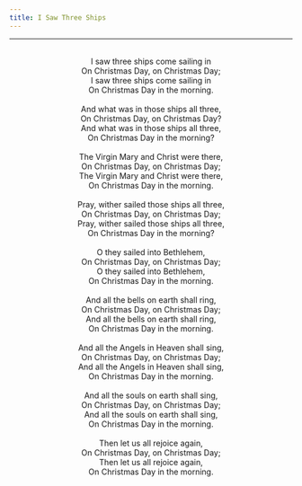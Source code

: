 ```yaml
---
title: I Saw Three Ships
---
```


---
<center>
<br/>
I saw three ships come sailing in<br/>
On Christmas Day, on Christmas Day;<br/>
I saw three ships come sailing in<br/>
On Christmas Day in the morning.<br/>
<br/>
And what was in those ships all three,<br/>
On Christmas Day, on Christmas Day?<br/>
And what was in those ships all three,<br/>
On Christmas Day in the morning?<br/>
<br/>
The Virgin Mary and Christ were there,<br/>
On Christmas Day, on Christmas Day;<br/>
The Virgin Mary and Christ were there,<br/>
On Christmas Day in the morning.<br/>
<br/>
Pray, wither sailed those ships all three,<br/>
On Christmas Day, on Christmas Day;<br/>
Pray, wither sailed those ships all three,<br/>
On Christmas Day in the morning?<br/>
<br/>
O they sailed into Bethlehem,<br/>
On Christmas Day, on Christmas Day;<br/>
O they sailed into Bethlehem,<br/>
On Christmas Day in the morning.<br/>
<br/>
And all the bells on earth shall ring,<br/>
On Christmas Day, on Christmas Day;<br/>
And all the bells on earth shall ring,<br/>
On Christmas Day in the morning.<br/>
<br/>
And all the Angels in Heaven shall sing,<br/>
On Christmas Day, on Christmas Day;<br/>
And all the Angels in Heaven shall sing,<br/>
On Christmas Day in the morning.<br/>
<br/>
And all the souls on earth shall sing,<br/>
On Christmas Day, on Christmas Day;<br/>
And all the souls on earth shall sing,<br/>
On Christmas Day in the morning.<br/>
<br/>
Then let us all rejoice again,<br/>
On Christmas Day, on Christmas Day;<br/>
Then let us all rejoice again,<br/>
On Christmas Day in the morning.<br/>

</center>